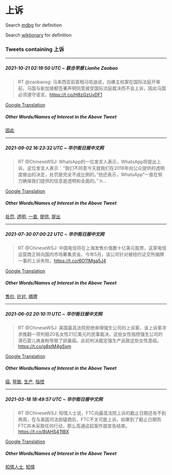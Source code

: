 # 上诉

Search [mdbg](https://www.mdbg.net/chinese/dictionary?page=worddict&wdrst=0&wdqb=上诉) for definition

Search [wiktionary](https://en.wiktionary.org/wiki/上诉) for definition

### Tweets containing 上诉

___
##### 2021-10-21 02:19:50 UTC ~ 联合早报 Lianhe Zaobao
> RT @zaobaosg: 马来西亚前首相马哈迪说，白礁主权案在国际法庭开审前，马国与新加坡都签署声明同意接受国际法庭裁决而不会上诉，因此马国必须遵守诺言。https://t.co/H8zGzUvDF1

[Google Translation](https://translate.google.com/?hi=en&tab=TT&sl=zh-CN&tl=en&op=translate&text=RT+%40zaobaosg%3A+%E9%A9%AC%E6%9D%A5%E8%A5%BF%E4%BA%9A%E5%89%8D%E9%A6%96%E7%9B%B8%E9%A9%AC%E5%93%88%E8%BF%AA%E8%AF%B4%EF%BC%8C%E7%99%BD%E7%A4%81%E4%B8%BB%E6%9D%83%E6%A1%88%E5%9C%A8%E5%9B%BD%E9%99%85%E6%B3%95%E5%BA%AD%E5%BC%80%E5%AE%A1%E5%89%8D%EF%BC%8C%E9%A9%AC%E5%9B%BD%E4%B8%8E%E6%96%B0%E5%8A%A0%E5%9D%A1%E9%83%BD%E7%AD%BE%E7%BD%B2%E5%A3%B0%E6%98%8E%E5%90%8C%E6%84%8F%E6%8E%A5%E5%8F%97%E5%9B%BD%E9%99%85%E6%B3%95%E5%BA%AD%E8%A3%81%E5%86%B3%E8%80%8C%E4%B8%8D%E4%BC%9A%E4%B8%8A%E8%AF%89%EF%BC%8C%E5%9B%A0%E6%AD%A4%E9%A9%AC%E5%9B%BD%E5%BF%85%E9%A1%BB%E9%81%B5%E5%AE%88%E8%AF%BA%E8%A8%80%E3%80%82https%3A%2F%2Ft.co%2FH8zGzUvDF1)
##### Other Words/Names of Interest in the Above Tweet
[因此](因此.md)
___
##### 2021-09-02 16:23:32 UTC ~ 华尔街日报中文网
> RT @ChineseWSJ: WhatsApp的一位发言人表示，WhatsApp将提出上诉。这位发言人表示：“我们不同意今天就我们在2018年向公众提供的透明度做出的决定，处罚是完全不成比例的。”他还表示，WhatsApp“一直在努力确保我们提供的信息是透明和全面的。”  h…

[Google Translation](https://translate.google.com/?hi=en&tab=TT&sl=zh-CN&tl=en&op=translate&text=RT+%40ChineseWSJ%3A+WhatsApp%E7%9A%84%E4%B8%80%E4%BD%8D%E5%8F%91%E8%A8%80%E4%BA%BA%E8%A1%A8%E7%A4%BA%EF%BC%8CWhatsApp%E5%B0%86%E6%8F%90%E5%87%BA%E4%B8%8A%E8%AF%89%E3%80%82%E8%BF%99%E4%BD%8D%E5%8F%91%E8%A8%80%E4%BA%BA%E8%A1%A8%E7%A4%BA%EF%BC%9A%E2%80%9C%E6%88%91%E4%BB%AC%E4%B8%8D%E5%90%8C%E6%84%8F%E4%BB%8A%E5%A4%A9%E5%B0%B1%E6%88%91%E4%BB%AC%E5%9C%A82018%E5%B9%B4%E5%90%91%E5%85%AC%E4%BC%97%E6%8F%90%E4%BE%9B%E7%9A%84%E9%80%8F%E6%98%8E%E5%BA%A6%E5%81%9A%E5%87%BA%E7%9A%84%E5%86%B3%E5%AE%9A%EF%BC%8C%E5%A4%84%E7%BD%9A%E6%98%AF%E5%AE%8C%E5%85%A8%E4%B8%8D%E6%88%90%E6%AF%94%E4%BE%8B%E7%9A%84%E3%80%82%E2%80%9D%E4%BB%96%E8%BF%98%E8%A1%A8%E7%A4%BA%EF%BC%8CWhatsApp%E2%80%9C%E4%B8%80%E7%9B%B4%E5%9C%A8%E5%8A%AA%E5%8A%9B%E7%A1%AE%E4%BF%9D%E6%88%91%E4%BB%AC%E6%8F%90%E4%BE%9B%E7%9A%84%E4%BF%A1%E6%81%AF%E6%98%AF%E9%80%8F%E6%98%8E%E5%92%8C%E5%85%A8%E9%9D%A2%E7%9A%84%E3%80%82%E2%80%9D++h%E2%80%A6)
##### Other Words/Names of Interest in the Above Tweet
[处罚](处罚.md), [透明](透明.md), [一直](一直.md), [提供](提供.md), [提出](提出.md)
___
##### 2021-07-30 07:00:22 UTC ~ 华尔街日报中文网
> RT @ChineseWSJ: 中国电信将在上海发售价值数十亿美元股票，这家电信运营商正转向国内市场筹集资金。今年5月，该公司针对被纽约证交所摘牌一事的上诉失败。https://t.co/6O11Mga5J4

[Google Translation](https://translate.google.com/?hi=en&tab=TT&sl=zh-CN&tl=en&op=translate&text=RT+%40ChineseWSJ%3A+%E4%B8%AD%E5%9B%BD%E7%94%B5%E4%BF%A1%E5%B0%86%E5%9C%A8%E4%B8%8A%E6%B5%B7%E5%8F%91%E5%94%AE%E4%BB%B7%E5%80%BC%E6%95%B0%E5%8D%81%E4%BA%BF%E7%BE%8E%E5%85%83%E8%82%A1%E7%A5%A8%EF%BC%8C%E8%BF%99%E5%AE%B6%E7%94%B5%E4%BF%A1%E8%BF%90%E8%90%A5%E5%95%86%E6%AD%A3%E8%BD%AC%E5%90%91%E5%9B%BD%E5%86%85%E5%B8%82%E5%9C%BA%E7%AD%B9%E9%9B%86%E8%B5%84%E9%87%91%E3%80%82%E4%BB%8A%E5%B9%B45%E6%9C%88%EF%BC%8C%E8%AF%A5%E5%85%AC%E5%8F%B8%E9%92%88%E5%AF%B9%E8%A2%AB%E7%BA%BD%E7%BA%A6%E8%AF%81%E4%BA%A4%E6%89%80%E6%91%98%E7%89%8C%E4%B8%80%E4%BA%8B%E7%9A%84%E4%B8%8A%E8%AF%89%E5%A4%B1%E8%B4%A5%E3%80%82https%3A%2F%2Ft.co%2F6O11Mga5J4)
##### Other Words/Names of Interest in the Above Tweet
[售价](售价.md), [针对](针对.md), [摘牌](摘牌.md)
___
##### 2021-06-02 20:10:11 UTC ~ 华尔街日报中文网
> RT @ChineseWSJ: 美国最高法院拒绝审理强生公司的上诉案，该上诉案寻求推翻一项判赔20名女性21亿美元的民事裁决，这些女性指控强生公司的滑石婴儿爽身粉导致了卵巢癌。此前判决裁定强生产品致这些女性患癌。https://t.co/g8stM4gSsm

[Google Translation](https://translate.google.com/?hi=en&tab=TT&sl=zh-CN&tl=en&op=translate&text=RT+%40ChineseWSJ%3A+%E7%BE%8E%E5%9B%BD%E6%9C%80%E9%AB%98%E6%B3%95%E9%99%A2%E6%8B%92%E7%BB%9D%E5%AE%A1%E7%90%86%E5%BC%BA%E7%94%9F%E5%85%AC%E5%8F%B8%E7%9A%84%E4%B8%8A%E8%AF%89%E6%A1%88%EF%BC%8C%E8%AF%A5%E4%B8%8A%E8%AF%89%E6%A1%88%E5%AF%BB%E6%B1%82%E6%8E%A8%E7%BF%BB%E4%B8%80%E9%A1%B9%E5%88%A4%E8%B5%9420%E5%90%8D%E5%A5%B3%E6%80%A721%E4%BA%BF%E7%BE%8E%E5%85%83%E7%9A%84%E6%B0%91%E4%BA%8B%E8%A3%81%E5%86%B3%EF%BC%8C%E8%BF%99%E4%BA%9B%E5%A5%B3%E6%80%A7%E6%8C%87%E6%8E%A7%E5%BC%BA%E7%94%9F%E5%85%AC%E5%8F%B8%E7%9A%84%E6%BB%91%E7%9F%B3%E5%A9%B4%E5%84%BF%E7%88%BD%E8%BA%AB%E7%B2%89%E5%AF%BC%E8%87%B4%E4%BA%86%E5%8D%B5%E5%B7%A2%E7%99%8C%E3%80%82%E6%AD%A4%E5%89%8D%E5%88%A4%E5%86%B3%E8%A3%81%E5%AE%9A%E5%BC%BA%E7%94%9F%E4%BA%A7%E5%93%81%E8%87%B4%E8%BF%99%E4%BA%9B%E5%A5%B3%E6%80%A7%E6%82%A3%E7%99%8C%E3%80%82https%3A%2F%2Ft.co%2Fg8stM4gSsm)
##### Other Words/Names of Interest in the Above Tweet
[癌](癌.md), [导致](导致.md), [生产](生产.md), [指控](指控.md)
___
##### 2021-03-18 18:49:57 UTC ~ 华尔街日报中文网
> RT @ChineseWSJ: 知情人士说，FTC向最高法院上诉的截止日期还有不到两周，在与美国司法部磋商后，FTC不太可能上诉。如果到了截止日期而FTC并未采取任何行动，那么高通这起案件就宣告结束。https://t.co/8IAHS4TtBX

[Google Translation](https://translate.google.com/?hi=en&tab=TT&sl=zh-CN&tl=en&op=translate&text=RT+%40ChineseWSJ%3A+%E7%9F%A5%E6%83%85%E4%BA%BA%E5%A3%AB%E8%AF%B4%EF%BC%8CFTC%E5%90%91%E6%9C%80%E9%AB%98%E6%B3%95%E9%99%A2%E4%B8%8A%E8%AF%89%E7%9A%84%E6%88%AA%E6%AD%A2%E6%97%A5%E6%9C%9F%E8%BF%98%E6%9C%89%E4%B8%8D%E5%88%B0%E4%B8%A4%E5%91%A8%EF%BC%8C%E5%9C%A8%E4%B8%8E%E7%BE%8E%E5%9B%BD%E5%8F%B8%E6%B3%95%E9%83%A8%E7%A3%8B%E5%95%86%E5%90%8E%EF%BC%8CFTC%E4%B8%8D%E5%A4%AA%E5%8F%AF%E8%83%BD%E4%B8%8A%E8%AF%89%E3%80%82%E5%A6%82%E6%9E%9C%E5%88%B0%E4%BA%86%E6%88%AA%E6%AD%A2%E6%97%A5%E6%9C%9F%E8%80%8CFTC%E5%B9%B6%E6%9C%AA%E9%87%87%E5%8F%96%E4%BB%BB%E4%BD%95%E8%A1%8C%E5%8A%A8%EF%BC%8C%E9%82%A3%E4%B9%88%E9%AB%98%E9%80%9A%E8%BF%99%E8%B5%B7%E6%A1%88%E4%BB%B6%E5%B0%B1%E5%AE%A3%E5%91%8A%E7%BB%93%E6%9D%9F%E3%80%82https%3A%2F%2Ft.co%2F8IAHS4TtBX)
##### Other Words/Names of Interest in the Above Tweet
[知情人士](知情人士.md), [知情](知情.md)
